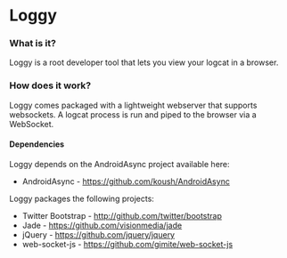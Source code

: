# Loggy

### What is it?
Loggy is a root developer tool that lets you view your logcat in a browser.


### How does it work?
Loggy comes packaged with a lightweight webserver that supports websockets. A logcat process is run and piped to the browser via a WebSocket.

#### Dependencies

Loggy depends on the AndroidAsync project available here:

* AndroidAsync - https://github.com/koush/AndroidAsync


Loggy packages the following projects:

* Twitter Bootstrap - http://github.com/twitter/bootstrap
* Jade - https://github.com/visionmedia/jade
* jQuery - https://github.com/jquery/jquery
* web-socket-js - https://github.com/gimite/web-socket-js